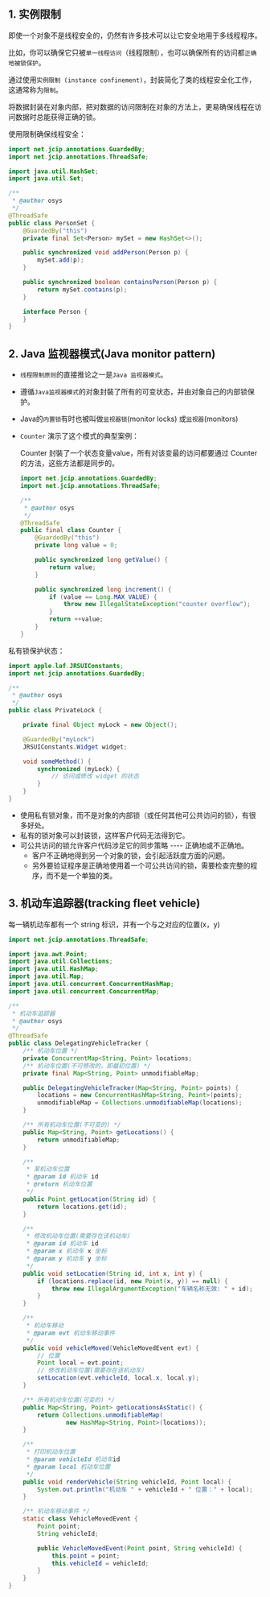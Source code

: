 ## 1. 实例限制

即使一个对象不是线程安全的，仍然有许多技术可以让它安全地用于多线程程序。

比如，你可以确保它只被`单一线程访问`（线程限制），也可以确保所有的访问都`正确地被锁保护`。



通过使用`实例限制 (instance confinement)`，封装简化了类的线程安全化工作，这通常称为`限制`。

将数据封装在对象内部，把对数据的访问限制在对象的方法上，更易确保线程在访问数据时总能获得正确的锁。



使用限制确保线程安全：

```java
import net.jcip.annotations.GuardedBy;
import net.jcip.annotations.ThreadSafe;

import java.util.HashSet;
import java.util.Set;

/**
 * @author osys
 */
@ThreadSafe
public class PersonSet {
    @GuardedBy("this")
    private final Set<Person> mySet = new HashSet<>();

    public synchronized void addPerson(Person p) {
        mySet.add(p);
    }

    public synchronized boolean containsPerson(Person p) {
        return mySet.contains(p);
    }

    interface Person {
    }
}
```



## 2. Java 监视器模式(Java monitor pattern)

* `线程限制原则`的直接推论之一是`Java 监视器模式`。

* 遵循`Java监视器模式`的对象封裝了所有的可变状态，并由对象自己的内部锁保护。

* Java的`内置锁`有时也被叫做`监视器锁`(monitor locks) 或`监视器`(monitors)

* `Counter` 演示了这个模式的典型案例：

    Counter 封裝了一个状态变量value，所有对该变最的访问都要通过 Counter 的方法，这些方法都是同步的。

    ```java
    import net.jcip.annotations.GuardedBy;
    import net.jcip.annotations.ThreadSafe;
    
    /**
     * @author osys
     */
    @ThreadSafe
    public final class Counter {
        @GuardedBy("this")
        private long value = 0;
    
        public synchronized long getValue() {
            return value;
        }
    
        public synchronized long increment() {
            if (value == Long.MAX_VALUE) {
                throw new IllegalStateException("counter overflow");
            }
            return ++value;
        }
    }
    ```

    

私有锁保护状态：

```java
import apple.laf.JRSUIConstants;
import net.jcip.annotations.GuardedBy;

/**
 * @author osys
 */
public class PrivateLock {

    private final Object myLock = new Object();

    @GuardedBy("myLock")
    JRSUIConstants.Widget widget;

    void someMethod() {
        synchronized (myLock) {
            // 访问或修改 widget 的状态
        }
    }
}
```

* 使用私有锁对象，而不是对象的内部锁（或任何其他可公共访问的锁），有很多好处。
* 私有的锁对象可以封装锁，这样客户代码无法得到它。
* 可公共访问的锁允许客户代码涉足它的同步策略 ---- 正确地或不正确地。
    * 客户不正确地得到另一个对象的锁，会引起活跃度方面的问题。
    * 另外要验证程序是正确地使用着一个可公共访问的锁，需要检查完整的程序，而不是一个单独的类。



## 3. 机动车追踪器(tracking fleet vehicle)

每一辆机动车都有一个 string 标识，并有一个与之对应的位置(x，y)

```java
import net.jcip.annotations.ThreadSafe;

import java.awt.Point;
import java.util.Collections;
import java.util.HashMap;
import java.util.Map;
import java.util.concurrent.ConcurrentHashMap;
import java.util.concurrent.ConcurrentMap;

/**
 * 机动车追踪器
 * @author osys
 */
@ThreadSafe
public class DelegatingVehicleTracker {
    /** 机动车位置 */
    private ConcurrentMap<String, Point> locations;
    /** 机动车位置(不可修改的，即最初位置) */
    private final Map<String, Point> unmodifiableMap;

    public DelegatingVehicleTracker(Map<String, Point> points) {
        locations = new ConcurrentHashMap<String, Point>(points);
        unmodifiableMap = Collections.unmodifiableMap(locations);
    }

    /** 所有机动车位置(不可变的) */
    public Map<String, Point> getLocations() {
        return unmodifiableMap;
    }

    /**
     * 某机动车位置
     * @param id 机动车 id
     * @return 机动车位置
     */
    public Point getLocation(String id) {
        return locations.get(id);
    }

    /**
     * 修改机动车位置(需要存在该机动车)
     * @param id 机动车 id
     * @param x 机动车 x 坐标
     * @param y 机动车 y 坐标
     */
    public void setLocation(String id, int x, int y) {
        if (locations.replace(id, new Point(x, y)) == null) {
            throw new IllegalArgumentException("车辆名称无效: " + id);
        }
    }

    /**
     * 机动车移动
     * @param evt 机动车移动事件
     */
    public void vehicleMoved(VehicleMovedEvent evt) {
        // 位置
        Point local = evt.point;
        // 修改机动车位置(需要存在该机动车)
        setLocation(evt.vehicleId, local.x, local.y);
    }

    /** 所有机动车位置(可变的) */
    public Map<String, Point> getLocationsAsStatic() {
        return Collections.unmodifiableMap(
                new HashMap<String, Point>(locations));
    }

    /**
     * 打印机动车位置
     * @param vehicleId 机动车id
     * @param local 机动车位置
     */
    public void renderVehicle(String vehicleId, Point local) {
        System.out.println("机动车 " + vehicleId + " 位置：" + local);
    }

    /** 机动车移动事件 */
    static class VehicleMovedEvent {
        Point point;
        String vehicleId;

        public VehicleMovedEvent(Point point, String vehicleId) {
            this.point = point;
            this.vehicleId = vehicleId;
        }
    }
}
```

